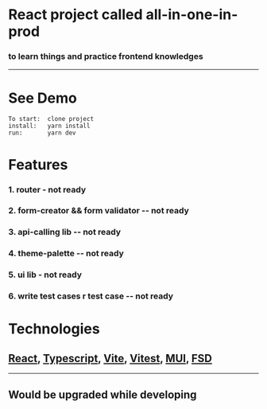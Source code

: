 # **React project** called all-in-one-in-prod

### to learn things and practice frontend knowledges

---

# See Demo

```
To start:  clone project
install:   yarn install
run:       yarn dev
```

# Features

### 1. router - not ready

### 2. form-creator && form validator -- not ready

### 3. api-calling lib -- not ready

### 4. theme-palette -- not ready

### 5. ui lib - not ready

### 6. write test cases r test case -- not ready

# Technologies

## [React](https://reactjs.org/), [Typescript](https://www.typescriptlang.org/), [Vite](https://vitejs.dev/), [Vitest](https://vitest.dev/), [MUI](https://mui.com/), [FSD](https://feature-sliced.design/)

---

## Would be upgraded while developing
